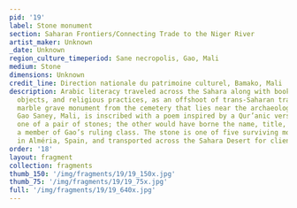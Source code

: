 ```yaml
---
pid: '19'
label: Stone monument
section: Saharan Frontiers/Connecting Trade to the Niger River
artist_maker: Unknown
_date: Unknown
region_culture_timeperiod: Sane necropolis, Gao, Mali
medium: Stone
dimensions: Unknown
credit_line: Direction nationale du patrimoine culturel, Bamako, Mali
description: Arabic literacy traveled across the Sahara along with books, inscribed
  objects, and religious practices, as an offshoot of trans-Saharan trade. This twelfth-century
  marble grave monument from the cemetery that lies near the archaeological site of
  Gao Saney, Mali, is inscribed with a poem inspired by a Qur’anic verse. It is likely
  one of a pair of stones; the other would have borne the name, title, and dates of
  a member of Gao’s ruling class. The stone is one of five surviving monuments made
  in Alméria, Spain, and transported across the Sahara Desert for clients in Gao.
order: '18'
layout: fragment
collection: fragments
thumb_150: '/img/fragments/19/19_150x.jpg'
thumb_75: '/img/fragments/19/19_75x.jpg'
full: '/img/fragments/19/19_640x.jpg'
---
```

